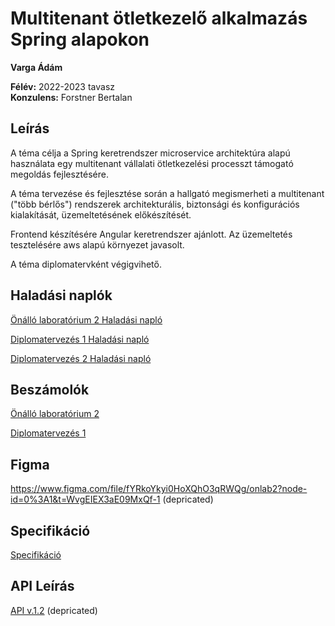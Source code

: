 # Multitenant ötletkezelő alkalmazás Spring alapokon

**Varga Ádám** <br>

**Félév:** 2022-2023 tavasz <br>
**Konzulens:** Forstner Bertalan

## Leírás

A téma célja a Spring keretrendszer microservice architektúra alapú használata egy multitenant vállalati ötletkezelési processzt támogató megoldás fejlesztésére.

A téma tervezése és fejlesztése során a hallgató megismerheti a multitenant ("több bérlős") rendszerek architekturális, biztonsági és konfigurációs kialakítását, üzemeltetésének előkészítését.

Frontend készítésére Angular keretrendszer ajánlott. Az üzemeltetés tesztelésére aws alapú környezet javasolt.

A téma diplomatervként végigvihető.

## Haladási naplók

[Önálló laboratórium 2 Haladási napló](./documentation/haladasi_naplo_1.md)

[Diplomatervezés 1 Haladási napló](./documentation/haladasi_naplo_2.md)

[Diplomatervezés 2 Haladási napló](./documentation/haladasi_naplo_dipterv2.md)

## Beszámolók

[Önálló laboratórium 2](./documentation/onlab_1_beszamlo_Varga_Adam.md)

[Diplomatervezés 1](./documentation/diplomaterv_1_beszamolo_Varga_Adam.md)

## Figma

https://www.figma.com/file/fYRkoYkyi0HoXQhO3qRWQg/onlab2?node-id=0%3A1&t=WvgEIEX3aE09MxQf-1 (depricated)

## Specifikáció

[Specifikáció](./documentation/specification.md)

## API Leírás

[API v.1.2](./documentation/openapi.json) (depricated)
